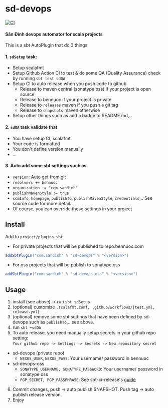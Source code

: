 # sd-devops

[![CI](https://github.com/ohze/sd-devops/actions/workflows/test.yml/badge.svg)](https://github.com/ohze/sd-devops/actions/workflows/test.yml)

#### Sân Đình devops automator for scala projects
This is a sbt AutoPlugin that do 3 things:

#### 1. `sdSetup` task:
+ Setup scalafmt
+ Setup Github Action CI to test & do some QA (Quality Assurance) check by running `sbt test sdQA`
+ Setup CI to auto release when you push code to github
  - Release to maven central (sonatype oss) if your project is open source
  - Release to bennuoc if your project is private
  - Release to `releases` maven if you push a git tag
  - Release to `snapshots` maven otherwise
+ Setup other things such as add a badge to README.md,..

#### 2. `sdQA` task validate that
+ You have setup CI, scalafmt
+ Your code is formatted
+ You don't define version manually
+ ...

#### 3. Auto add some sbt settings such as
+ `version`: Auto get from git
+ `resolvers += bennuoc`
+ `organization := "com.sandinh"`
+ `publishMavenStyle := true`
+ `scmInfo`, `homepage`, `publishTo`, `publishMavenStyle`, `credentials`,..
  See source code for more detail.
+ Of course, you can override those settings in your project

## Install
Add to `project/plugins.sbt`
+ For private projects that will be published to repo.bennuoc.com
```sbt
addSbtPlugin("com.sandinh" % "sd-devops" % "<version>")
```
+ For oss projects that will be publish to sonatype oss
```sbt
addSbtPlugin("com.sandinh" % "sd-devops-oss" % "<version>")
```

## Usage
1. install (see above) -> run `sbt sdSetup`
2. (optional) customize `.scalafmt.conf, .github/workflows/{test.yml, release.yml}`
3. (optional) remove some sbt settings that have been defined by sd-devops such as `publishTo`,.. see above.
4. run `sbt +sdQA`
5. To auto release, you need manually setup secrets in your github repo setting:  
   `Your github repo -> Settings -> Secrets -> New repository secret`
+ sd-devops (private repo)
  - `NEXUS_USER`, `NEXUS_PASS`: Your username/ password in bennuoc
+ sd-devops-oss
  - `SONATYPE_USERNAME, SONATYPE_PASSWORD`: Your username/ password in sonatype oss
  - `PGP_SECRET, PGP_PASSPHRASE`: See sbt-ci-release's [guide](https://github.com/olafurpg/sbt-ci-release#gpg)
6. Commit changes, push -> auto publish SNAPSHOT. Push tag -> auto publish release version.
7. Enjoy

